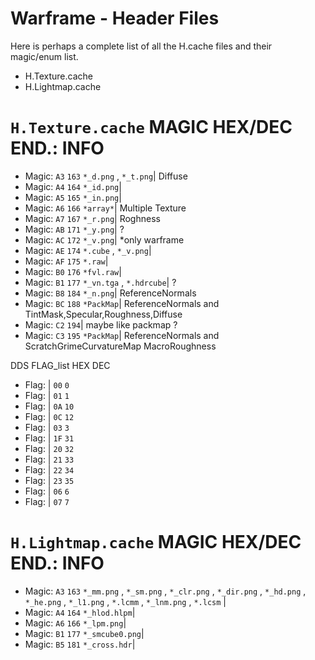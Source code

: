 # Warframe - Header Files
Here is perhaps a complete list of all the H.cache files and their magic/enum list. 
- H.Texture.cache 
- H.Lightmap.cache
  
# `H.Texture.cache` MAGIC HEX/DEC END.: INFO

* Magic: `A3`  `163` `*_d.png` , `*_t.png`|	Diffuse
* Magic: `A4`  `164` `*_id.png`|
* Magic: `A5`  `165` `*_in.png`|	
* Magic: `A6`  `166` `*array*`|	Multiple Texture
* Magic: `A7`  `167` `*_r.png`|	Roghness
* Magic: `AB`  `171` `*_y.png`|	?
* Magic: `AC`  `172` `*_v.png`|	*only warframe
* Magic: `AE`  `174` `*.cube` , `*_v.png`|	
* Magic: `AF`  `175` `*.raw`|	
* Magic: `B0`  `176` `*fvl.raw`|	
* Magic: `B1`  `177` `*_vn.tga` , `*.hdrcube`|	?
* Magic: `B8`  `184` `*_n.png`|	ReferenceNormals
* Magic: `BC`  `188` `*PackMap`|	ReferenceNormals and TintMask,Specular,Roughness,Diffuse
* Magic: `C2`  `194`|	maybe like packmap ?
* Magic: `C3`  `195` `*PackMap`|	ReferenceNormals and ScratchGrimeCurvatureMap MacroRoughness

 DDS FLAG_list	HEX DEC	

* Flag:	|	`00` `0`
* Flag:	|	`01` `1`
* Flag:	|	`0A` `10`
* Flag:	|	`0C` `12`
* Flag:	|	`03` `3`
* Flag:	|	`1F` `31`
* Flag:	|	`20` `32`
* Flag:	|	`21` `33`
* Flag:	|	`22` `34`
* Flag:	|	`23` `35`
* Flag:	|	`06` `6`
* Flag:	| `07` `7`

# `H.Lightmap.cache` MAGIC HEX/DEC END.: INFO

* Magic: `A3`  `163` `*_mm.png` , `*_sm.png` , `*_clr.png` , `*_dir.png` , `*_hd.png` , `*_he.png` , `*_l1.png` , `*.lcmm` , `*_lnm.png` , `*.lcsm` |
* Magic: `A4`  `164` `*_hlod.hlpm`|
* Magic: `A6`  `166` `*_lpm.png`|
* Magic: `B1`  `177` `*_smcube0.png`|
* Magic: `B5`  `181` `*_cross.hdr`|
